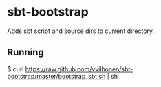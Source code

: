 sbt-bootstrap
=============

Adds sbt script and source dirs to current directory.

Running
-------

$ curl https://raw.github.com/vvilhonen/sbt-bootstrap/master/bootstrap_sbt.sh | sh
